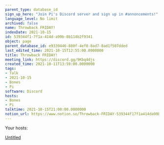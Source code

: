 ```yaml
---
parent_type: database_id
sign_up_here: "Join Pi's Discord server and sign up in #annoncements!"
language_level: No limit
archived: false
name: Throwback FRIDAY!
indexDate: 2021-10-15
id: 539344f1-7f1a-414d-a99b-8b114b2f9341
object: page
parent_database_id: e9339446-880f-4ef0-8ad7-8ad1f507dded
last_edited_time: 2021-10-15T12:55:00.0000000
title: Throwback FRIDAY!
meeting_link: https://discord.gg/9Kbq4djs
created_time: 2021-10-11T13:59:00.0000000
tags:
- Talk
- 2021-10-15
- Bones
- Pi
software: Discord
hosts:
- Bones
- Pi
talktime: 2021-10-15T21:00:00.0000000
notion_url: https://www.notion.so/Throwback-FRIDAY-539344f17f1a414da99b8b114b2f9341
---
```




Your hosts:

[Untitled](https://www.notion.so/482e61b02b9c4456b2b4fe86bb7544c6)   





